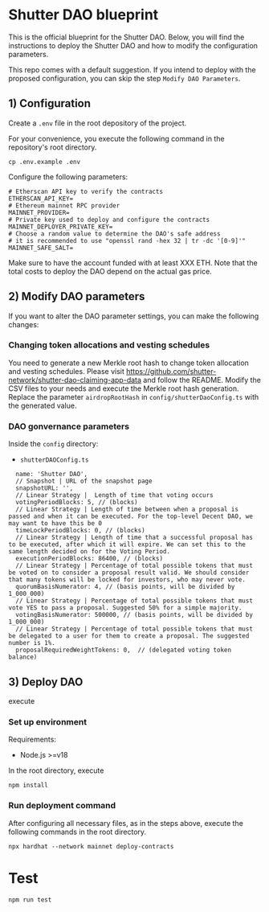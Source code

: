 # Shutter DAO blueprint

This is the official blueprint for the Shutter DAO. Below, you will find the instructions to deploy the Shutter DAO and how to modify the configuration parameters.

This repo comes with a default suggestion. If you intend to deploy with the proposed configuration, you can skip the step `Modify DAO Parameters`.

## 1) Configuration
Create a `.env` file in the root depository of the project.

For your convenience, you execute the following command in the repository's root directory.

``` 
cp .env.example .env
```

Configure the following parameters:

```
# Etherscan API key to verify the contracts
ETHERSCAN_API_KEY=
# Ethereum mainnet RPC provider
MAINNET_PROVIDER=
# Private key used to deploy and configure the contracts
MAINNET_DEPLOYER_PRIVATE_KEY=
# Choose a random value to determine the DAO's safe address
# it is recommended to use "openssl rand -hex 32 | tr -dc '[0-9]'"
MAINNET_SAFE_SALT=
```

Make sure to have the account funded with at least XXX ETH. Note that the total costs to deploy the DAO depend on the actual gas price.

## 2) Modify DAO parameters

If you want to alter the DAO parameter settings, you can make the following changes:

### Changing token allocations and vesting schedules
You need to generate a new Merkle root hash to change token allocation and vesting schedules. Please visit https://github.com/shutter-network/shutter-dao-claiming-app-data and follow the README. Modify the CSV files to your needs and execute the Merkle root hash generation. Replace the parameter
`airdropRootHash` in `config/shutterDaoConfig.ts` with the generated value.

### DAO gonvernance parameters
Inside the `config` directory:
- `shutterDAOConfig.ts`

```
  name: 'Shutter DAO',
  // Snapshot | URL of the snapshot page
  snapshotURL: '',
  // Linear Strategy |  Length of time that voting occurs
  votingPeriodBlocks: 5, // (blocks)
  // Linear Strategy | Length of time between when a proposal is passed and when it can be executed. For the top-level Decent DAO, we may want to have this be 0
  timeLockPeriodBlocks: 0, // (blocks)
  // Linear Strategy | Length of time that a successful proposal has to be executed, after which it will expire. We can set this to the same length decided on for the Voting Period.
  executionPeriodBlocks: 86400, // (blocks)
  // Linear Strategy | Percentage of total possible tokens that must be voted on to consider a proposal result valid. We should consider that many tokens will be locked for investors, who may never vote.
  quorumBasisNumerator: 4, // (basis points, will be divided by 1_000_000)
  // Linear Strategy | Percentage of total possible tokens that must vote YES to pass a proposal. Suggested 50% for a simple majority.
  votingBasisNumerator: 500000, // (basis points, will be divided by 1_000_000)
  // Linear Strategy | Percentage of total possible tokens that must be delegated to a user for them to create a proposal. The suggested number is 1%.
  proposalRequiredWeightTokens: 0,  // (delegated voting token balance)
```

## 3) Deploy DAO

execute 

### Set up environment

Requirements: 

- Node.js >=v18

In the root directory, execute

```
npm install
```

### Run deployment command

After configuring all necessary files, as in the steps above, execute the following commands in the root directory.
``` 
npx hardhat --network mainnet deploy-contracts
```


# Test
```
npm run test
```
